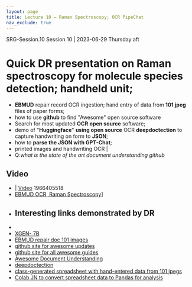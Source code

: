 ```yaml
---
layout: page
title: Lecture 10 – Raman Spectroscopy; OCR PipeChat
nav_exclude: true
---
```



SRG-Session.10
Session 10             | 2023-06-29  Thursday aft  

# Quick DR presentation on **Raman spectroscopy** for molecule species detection; handheld unit;


- **EBMUD** repair record OCR ingestion; hand entry of data from **101** **jpeg** files of paper forms; 
- how to use **github** to find "Awesome" open source software
- Search for most updated **OCR** **open source** software; 
- demo of "**Huggingface**" **using open source** OCR **deepdoctection** to capture handwriting on form to **JSON**; 
- how to **parse the JSON with GPT-Chat**; 
- printed images and handwriting OCR | 
- Q:*what is the state of the art document understanding github*                 
## Video
-  | [Video](https://drive.google.com/file/d/17UAAejpC6UsNPgYNvPNcbEbS8Yudc_2k/view?usp=drive_link)                          1966405518   
-  [EBMUD OCR, Raman Spectroscopy](https://drive.google.com/drive/folders/1IUOBbCfl2HsKGniaVF2HilEFED4WyRyS?usp=sharing)]               
- 
    ## Interesting links demonstrated by DR
- 
- [XGEN- 7B](https://blog.salesforceairesearch.com/xgen/)   
- [EBMUD repair doc 101 images](https://drive.google.com/drive/folders/1bkW2XY0_veuZM12vgPMyJSrZNmPv-AMb)   
-  [github site for awesome updates](https://github.com/sindresorhus/awesome)
- [github site for all awesome guides](https://github.com/topics/awesome_)   
- [Awesome Document Understanding](https://github.com/tstanislawek/awesome-document-understanding)  
-  [deepdoctection](https://github.com/deepdoctection/deepdoctection) 
-  [class-generated spreadsheet with hand-entered data from 101 jpegs](https://docs.google.com/spreadsheets/d/14rNhHoEGMhANVVEiGzwZWz5qZa_qlRiQLAWFZzAKOmg/edit?usp=share_link) 
-  [Colab JN to convert spreadsheet data to Pandas for analysis ](https://colab.research.google.com/drive/10gNpvHvvnrk8AF27eSoc6zgDYenyUShI#scrollTo=T7O5Qno4zN1E)
